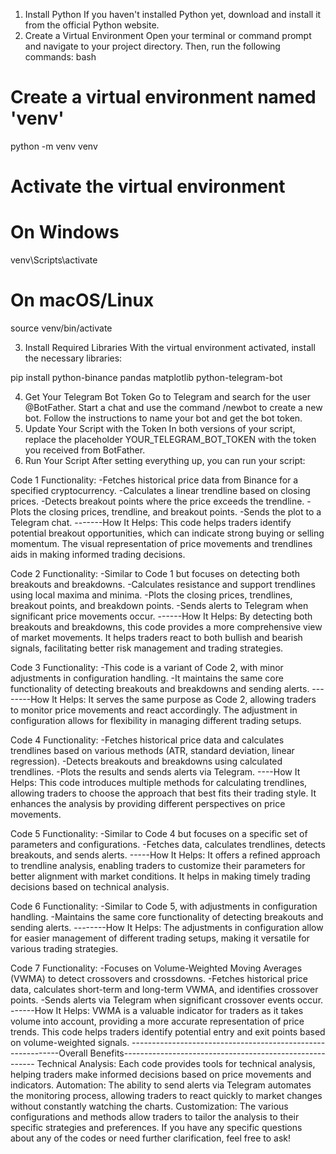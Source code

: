 1. Install Python
If you haven't installed Python yet, download and install it from the official Python website.
2. Create a Virtual Environment
Open your terminal or command prompt and navigate to your project directory. Then, run the following commands:
bash
# Create a virtual environment named 'venv'
python -m venv venv

# Activate the virtual environment
# On Windows
venv\Scripts\activate

# On macOS/Linux
source venv/bin/activate

3. Install Required Libraries
With the virtual environment activated, install the necessary libraries:

pip install python-binance pandas matplotlib python-telegram-bot

4. Get Your Telegram Bot Token
Go to Telegram and search for the user @BotFather.
Start a chat and use the command /newbot to create a new bot.
Follow the instructions to name your bot and get the bot token.
5. Update Your Script with the Token
In both versions of your script, replace the placeholder YOUR_TELEGRAM_BOT_TOKEN with the token you received from BotFather.
6. Run Your Script
After setting everything up, you can run your script:


Code 1
Functionality:
-Fetches historical price data from Binance for a specified cryptocurrency.
-Calculates a linear trendline based on closing prices.
-Detects breakout points where the price exceeds the trendline.
-Plots the closing prices, trendline, and breakout points.
-Sends the plot to a Telegram chat.
-------How It Helps:
This code helps traders identify potential breakout opportunities, which can indicate strong buying or selling momentum. The visual representation of price movements and trendlines aids in making informed trading decisions.

Code 2
Functionality:
-Similar to Code 1 but focuses on detecting both breakouts and breakdowns.
-Calculates resistance and support trendlines using local maxima and minima.
-Plots the closing prices, trendlines, breakout points, and breakdown points.
-Sends alerts to Telegram when significant price movements occur.
------How It Helps:
By detecting both breakouts and breakdowns, this code provides a more comprehensive view of market movements. It helps traders react to both bullish and bearish signals, facilitating better risk management and trading strategies.

Code 3
Functionality:
-This code is a variant of Code 2, with minor adjustments in configuration handling.
-It maintains the same core functionality of detecting breakouts and breakdowns and sending alerts.
--------How It Helps:
It serves the same purpose as Code 2, allowing traders to monitor price movements and react accordingly. The adjustment in configuration allows for flexibility in managing different trading setups.

Code 4
Functionality:
-Fetches historical price data and calculates trendlines based on various methods (ATR, standard deviation, linear regression).
-Detects breakouts and breakdowns using calculated trendlines.
-Plots the results and sends alerts via Telegram.
----How It Helps:
This code introduces multiple methods for calculating trendlines, allowing traders to choose the approach that best fits their trading style. It enhances the analysis by providing different perspectives on price movements.

Code 5
Functionality:
-Similar to Code 4 but focuses on a specific set of parameters and configurations.
-Fetches data, calculates trendlines, detects breakouts, and sends alerts.
-----How It Helps:
It offers a refined approach to trendline analysis, enabling traders to customize their parameters for better alignment with market conditions. It helps in making timely trading decisions based on technical analysis.

Code 6
Functionality:
-Similar to Code 5, with adjustments in configuration handling.
-Maintains the same core functionality of detecting breakouts and sending alerts.
--------How It Helps:
The adjustments in configuration allow for easier management of different trading setups, making it versatile for various trading strategies.

Code 7
Functionality:
-Focuses on Volume-Weighted Moving Averages (VWMA) to detect crossovers and crossdowns.
-Fetches historical price data, calculates short-term and long-term VWMA, and identifies crossover points.
-Sends alerts via Telegram when significant crossover events occur.
------How It Helps:
VWMA is a valuable indicator for traders as it takes volume into account, providing a more accurate representation of price trends. This code helps traders identify potential entry and exit points based on volume-weighted signals.
------------------------------------------------------------Overall Benefits--------------------------------------------------------
Technical Analysis: Each code provides tools for technical analysis, helping traders make informed decisions based on price movements and indicators.
Automation: The ability to send alerts via Telegram automates the monitoring process, allowing traders to react quickly to market changes without constantly watching the charts.
Customization: The various configurations and methods allow traders to tailor the analysis to their specific strategies and preferences.
If you have any specific questions about any of the codes or need further clarification, feel free to ask!
